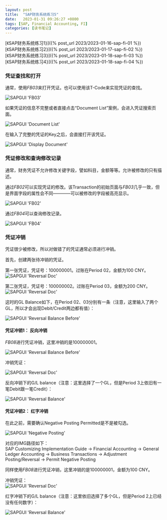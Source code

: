 ```yaml
---
layout: post
title:  "SAP财务系统练习5"
date:   2023-01-31 09:26:27 +0800
tags: [SAP, Financial Accounting, FI]
categories: [读书笔记]
---
```


[《SAP财务系统练习1》]({% post_url 2023/2023-01-16-sap-fi-01 %})   
[《SAP财务系统练习2》]({% post_url 2023/2023-01-17-sap-fi-02 %})    
[《SAP财务系统练习3》]({% post_url 2023/2023-01-18-sap-fi-03 %})    
[《SAP财务系统练习4》]({% post_url 2023/2023-01-18-sap-fi-04 %})    

### 凭证查找和打开

通常，使用*FB03*来打开凭证。也可以使用该T-Code来实现凭证的查找。

![SAPGUI 'FB03'](/assets/uploads/2023/01/fb03.png)

如果凭证的信息不完整或者直接点击“Document List”案例，会进入凭证搜索页面。

![SAPGUI 'Document List'](/assets/uploads/2023/01/fb03_01.png)

在输入了完整的凭证的Key之后，会直接打开该凭证。

![SAPGUI 'Display Document'](/assets/uploads/2023/01/fb03_02.png)


### 凭证修改和查询修改记录

通常，财务凭证不允许修改关键字段，譬如科目，金额等等。允许被修改的只有描述。

通过*FB02*可以实现凭证的修改。该Transaction的初始页面与*FB03*几乎一致，但是界面字段的属性会不同————可以被修改的字段被高亮显示。   

![SAPGUI 'FB02'](/assets/uploads/2023/01/fb02.png)


通过*FB04*可以查询修改记录。

![SAPGUI 'FB04'](/assets/uploads/2023/01/fb04.png)


### 凭证冲销

凭证很少被修改，所以对做错了的凭证通常必须进行冲销。

首先，创建两张待冲销的凭证。

第一张凭证，凭证号：100000001。过账在Period 02，金额为100 CNY。   
![SAPGUI 'Reversal Doc'](/assets/uploads/2023/01/reversal_01.jpg)

第二张凭证，凭证号：100000002。过账在Period 03，金额为200 CNY。    
![SAPGUI 'Reversal Doc'](/assets/uploads/2023/01/reversal_02.jpg)

这时的GL Balance如下，在Period 02、03分别有一条（注意，这里输入了两个GL，所以才会出现Debit/Credit两边都有值）：

![SAPGUI 'Reversal Balance Before'](/assets/uploads/2023/01/reversal_03.jpg)


#### 凭证冲销1： 反向冲销

*FB08*进行凭证冲销，这里冲销的是100000001。

![SAPGUI 'Reversal Balance Before'](/assets/uploads/2023/01/reversal_04.jpg)

冲销凭证：    

![SAPGUI 'Reversal Doc'](/assets/uploads/2023/01/reversal_09.jpg)


反向冲销下的G/L balance（注意：这里选择了一个GL，但是Period 3上依旧有一笔Debit跟一笔Credit）：   

![SAPGUI 'Reversal Balance'](/assets/uploads/2023/01/reversal_06.jpg)



#### 凭证冲销2： 红字冲销

在此之前，需要确认Negative Posting Permitted是不是被勾选。

![SAPGUI 'Negative Posting'](/assets/uploads/2023/01/reversal_05.jpg)

对应的IMG路径如下：    
SAP Customizing Implementation Guide -> Financial Accounting -> General Ledger Accounting -> Business Transactions -> Adjustment Posting/Reversal -> Permit Negative Posting

同样使用*FB08*进行凭证冲销，这里冲销的是100000001，金额为100 CNY。

冲销凭证：   
![SAPGUI 'Reversal Doc'](/assets/uploads/2023/01/reversal_08.jpg)


红字冲销下的G/L balance（注意：这里依旧选择了多个GL，但是Period 2上已经没有任何数字）：   

![SAPGUI 'Reversal Balance'](/assets/uploads/2023/01/reversal_07.jpg)

